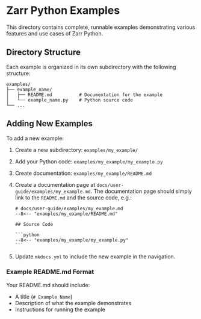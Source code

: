 # Zarr Python Examples

This directory contains complete, runnable examples demonstrating various features and use cases of Zarr Python.

## Directory Structure

Each example is organized in its own subdirectory with the following structure:

```
examples/
├── example_name/
│   ├── README.md          # Documentation for the example
│   └── example_name.py    # Python source code
└── ...
```

## Adding New Examples

To add a new example:

1. Create a new subdirectory: `examples/my_example/`
2. Add your Python code: `examples/my_example/my_example.py`
3. Create documentation: `examples/my_example/README.md`
4. Create a documentation page at `docs/user-guide/examples/my_example.md`. The documentation page should simply link to the `README.md` and the source code, e.g.:

    ````
    # docs/user-guide/examples/my_example.md
    --8<-- "examples/my_example/README.md"

    ## Source Code

    ```python
    --8<-- "examples/my_example/my_example.py"
    ```
    ````
5. Update `mkdocs.yml` to include the new example in the navigation.

### Example README.md Format

Your README.md should include:

- A title (`# Example Name`)
- Description of what the example demonstrates
- Instructions for running the example
